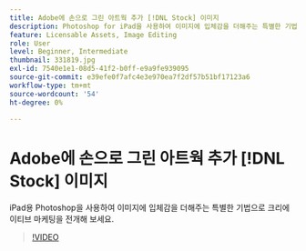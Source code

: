 ```yaml
---
title: Adobe에 손으로 그린 아트웍 추가 [!DNL Stock] 이미지
description: Photoshop for iPad을 사용하여 이미지에 입체감을 더해주는 특별한 기법을 통해 크리에이티브 마케팅을 전개할 수 있습니다
feature: Licensable Assets, Image Editing
role: User
level: Beginner, Intermediate
thumbnail: 331819.jpg
exl-id: 7540e1e1-08d5-41f2-b0ff-e9a9fe939095
source-git-commit: e39efe0f7afc4e3e970ea7f2df57b51bf17123a6
workflow-type: tm+mt
source-wordcount: '54'
ht-degree: 0%

---
```


# Adobe에 손으로 그린 아트웍 추가 [!DNL Stock] 이미지

iPad용 Photoshop을 사용하여 이미지에 입체감을 더해주는 특별한 기법으로 크리에이티브 마케팅을 전개해 보세요.

>[!VIDEO](https://video.tv.adobe.com/v/331819?hidetitle=true)
